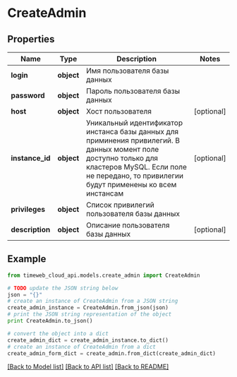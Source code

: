 # CreateAdmin


## Properties
Name | Type | Description | Notes
------------ | ------------- | ------------- | -------------
**login** | **object** | Имя пользователя базы данных | 
**password** | **object** | Пароль пользователя базы данных | 
**host** | **object** | Хост пользователя | [optional] 
**instance_id** | **object** | Уникальный идентификатор инстанса базы данных для приминения привилегий. В данных момент поле доступно только для кластеров MySQL. Если поле не передано, то привилегии будут применены ко всем инстансам | [optional] 
**privileges** | **object** | Список привилегий пользователя базы данных | 
**description** | **object** | Описание пользователя базы данных | [optional] 

## Example

```python
from timeweb_cloud_api.models.create_admin import CreateAdmin

# TODO update the JSON string below
json = "{}"
# create an instance of CreateAdmin from a JSON string
create_admin_instance = CreateAdmin.from_json(json)
# print the JSON string representation of the object
print CreateAdmin.to_json()

# convert the object into a dict
create_admin_dict = create_admin_instance.to_dict()
# create an instance of CreateAdmin from a dict
create_admin_form_dict = create_admin.from_dict(create_admin_dict)
```
[[Back to Model list]](../README.md#documentation-for-models) [[Back to API list]](../README.md#documentation-for-api-endpoints) [[Back to README]](../README.md)


